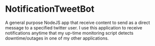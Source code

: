 # NotificationTweetBot
A general purpose NodeJS app that receive content to send as a direct message to a specified twitter user. I use this application to receive notifications anytime that my up-time monitoring script detects downtime/outages in one of my other applications.
